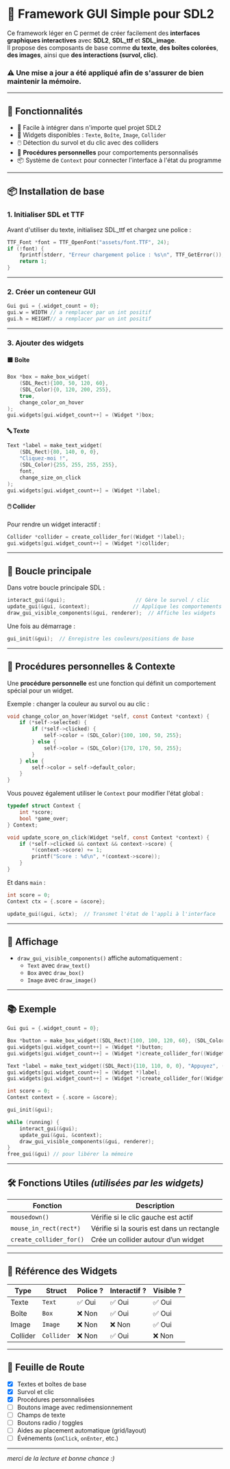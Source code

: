 
# 🧱 Framework GUI Simple pour SDL2

Ce framework léger en C permet de créer facilement des **interfaces graphiques interactives** avec **SDL2**, **SDL_ttf** et **SDL_image**.  
Il propose des composants de base comme **du texte**, **des boîtes colorées**, **des images**, ainsi que **des interactions (survol, clic)**.

### ⚠️ Une  mise a jour a été appliqué afin de s'assurer de bien maintenir la mémoire.

---

## 🔧 Fonctionnalités

- 🚀 Facile à intégrer dans n'importe quel projet SDL2
- 🧱 Widgets disponibles : `Texte`, `Boîte`, `Image`, `Collider`
- 🖱️ Détection du survol et du clic avec des colliders
- 🧠 **Procédures personnelles** pour comportements personnalisés
- 📦 Système de `Context` pour connecter l'interface à l'état du programme

---

## 📦 Installation de base

### 1. Initialiser SDL et TTF

Avant d'utiliser du texte, initialisez SDL_ttf et chargez une police :

```c
TTF_Font *font = TTF_OpenFont("assets/font.TTF", 24);
if (!font) {
    fprintf(stderr, "Erreur chargement police : %s\n", TTF_GetError());
    return 1;
}
```

---

### 2. Créer un conteneur GUI

```c
Gui gui = {.widget_count = 0};
gui.w = WIDTH // a remplacer par un int positif
gui.h = HEIGHT// a remplacer par un int positif
```

---

### 3. Ajouter des widgets

#### 🟦 Boîte

```c
Box *box = make_box_widget(
    (SDL_Rect){100, 50, 120, 60},
    (SDL_Color){0, 120, 200, 255},
    true,
    change_color_on_hover
);
gui.widgets[gui.widget_count++] = (Widget *)box;
```

#### 🔤 Texte

```c
Text *label = make_text_widget(
    (SDL_Rect){80, 140, 0, 0},
    "Cliquez-moi !",
    (SDL_Color){255, 255, 255, 255},
    font,
    change_size_on_click
);
gui.widgets[gui.widget_count++] = (Widget *)label;
```

#### 🖱️ Collider

Pour rendre un widget interactif :

```c
Collider *collider = create_collider_for((Widget *)label);
gui.widgets[gui.widget_count++] = (Widget *)collider;
```

---

## 🔁 Boucle principale

Dans votre boucle principale SDL :

```c
interact_gui(&gui);                       // Gère le survol / clic
update_gui(&gui, &context);              // Applique les comportements
draw_gui_visible_components(&gui, renderer);  // Affiche les widgets
```

Une fois au démarrage :

```c
gui_init(&gui);  // Enregistre les couleurs/positions de base
```

---

## 🧠 Procédures personnelles & Contexte

Une **procédure personnelle** est une fonction qui définit un comportement spécial pour un widget.

Exemple : changer la couleur au survol ou au clic :

```c
void change_color_on_hover(Widget *self, const Context *context) {
    if (*self->selected) {
        if (*self->clicked) {
            self->color = (SDL_Color){100, 100, 50, 255};
        } else {
            self->color = (SDL_Color){170, 170, 50, 255};
        }
    } else {
        self->color = self->default_color;
    }
}
```

Vous pouvez également utiliser le `Context` pour modifier l'état global :

```c
typedef struct Context {
    int *score;
    bool *game_over;
} Context;

void update_score_on_click(Widget *self, const Context *context) {
    if (*self->clicked && context && context->score) {
        *(context->score) += 1;
        printf("Score : %d\n", *(context->score));
    }
}
```

Et dans `main` :

```c
int score = 0;
Context ctx = {.score = &score};

update_gui(&gui, &ctx);  // Transmet l'état de l'appli à l'interface
```

---

## 🎨 Affichage

- `draw_gui_visible_components()` affiche automatiquement :
  - `Text` avec `draw_text()`
  - `Box` avec `draw_box()`
  - `Image` avec `draw_image()`

---

## 📚 Exemple

```c
Gui gui = {.widget_count = 0};

Box *button = make_box_widget((SDL_Rect){100, 100, 120, 60}, (SDL_Color){100, 50, 200, 255}, true, change_color_on_hover);
gui.widgets[gui.widget_count++] = (Widget *)button;
gui.widgets[gui.widget_count++] = (Widget *)create_collider_for((Widget *)button);

Text *label = make_text_widget((SDL_Rect){110, 110, 0, 0}, "Appuyez", (SDL_Color){255, 255, 255, 255}, font, update_score_on_click);
gui.widgets[gui.widget_count++] = (Widget *)label;
gui.widgets[gui.widget_count++] = (Widget *)create_collider_for((Widget *)label);

int score = 0;
Context context = {.score = &score};

gui_init(&gui);

while (running) {
    interact_gui(&gui);
    update_gui(&gui, &context);
    draw_gui_visible_components(&gui, renderer);
}
free_gui(&gui) // pour libérer la mémoire
```

---

## 🛠 Fonctions Utiles *(utilisées par les widgets)*

| Fonction                | Description                                  |
|-------------------------|----------------------------------------------|
| `mousedown()`           | Vérifie si le clic gauche est actif          |
| `mouse_in_rect(rect*)`  | Vérifie si la souris est dans un rectangle   |
| `create_collider_for()` | Crée un collider autour d’un widget          |

---

## 🧩 Référence des Widgets

| Type     | Struct     | Police ? | Interactif ? | Visible ? |
|----------|------------|----------|--------------|-----------|
| Texte    | `Text`     | ✅ Oui    | ✅ Oui        | ✅ Oui     |
| Boîte    | `Box`      | ❌ Non    | ✅ Oui        | ✅ Oui     |
| Image    | `Image`    | ❌ Non    | ❌ Non        | ✅ Oui     |
| Collider | `Collider` | ❌ Non    | ✅ Oui        | ❌ Non     |

---

## 📅 Feuille de Route

- [x] Textes et boîtes de base
- [x] Survol et clic
- [x] Procédures personnalisées
- [ ] Boutons image avec redimensionnement
- [ ] Champs de texte
- [ ] Boutons radio / toggles
- [ ] Aides au placement automatique (grid/layout)
- [ ] Événements (`onClick`, `onEnter`, etc.)

---

*merci de la lecture et bonne chance :)*
